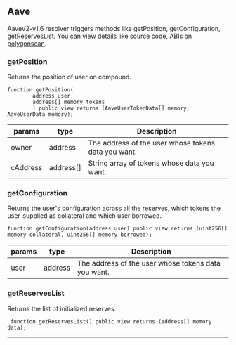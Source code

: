 ## Aave

AaveV2-v1.6 resolver triggers methods like getPosition, getConfiguration, getReservesList. You can view details like source code, ABIs on [polygonscan](https://polygonscan.com/address/0x36805559e5d1d59afe3673dA4FE26d0dadF015Cb).
### getPosition
Returns the position of user on compound.
```solidity
function getPosition(
        address user, 
        address[] memory tokens
        ) public view returns (AaveUserTokenData[] memory, AaveUserData memory);
```
| params | type | Description | 
| ------ | ---- | ----------- | 
| owner | address | The address of the user whose tokens data you want.|
| cAddress | address[] | String array of tokens whose data you want. |

### getConfiguration
Returns the user's configuration across all the reserves, which tokens the user-supplied as collateral and which user borrowed.
```solidity
function getConfiguration(address user) public view returns (uint256[] memory collateral, uint256[] memory borrowed);
```
| params | type | Description | 
| ------ | ---- | ----------- | 
| user | address | The address of the user whose tokens data you want.|

### getReservesList
Returns the list of initialized reserves.
```solidity
 function getReservesList() public view returns (address[] memory data);
```
--- 